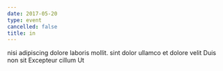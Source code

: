 ```yaml
---
date: 2017-05-20
type: event
cancelled: false
title: in
---
```

nisi adipiscing dolore laboris mollit. sint dolor ullamco et dolore velit Duis non sit Excepteur cillum Ut